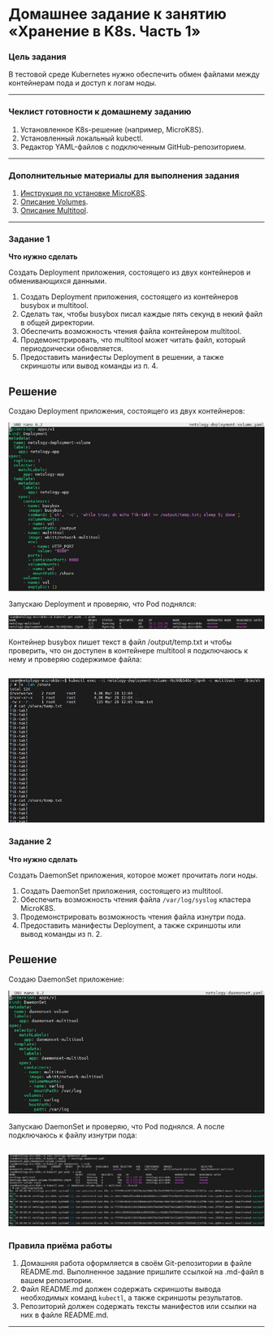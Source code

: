 # Домашнее задание к занятию «Хранение в K8s. Часть 1»

### Цель задания

В тестовой среде Kubernetes нужно обеспечить обмен файлами между контейнерам пода и доступ к логам ноды.

------

### Чеклист готовности к домашнему заданию

1. Установленное K8s-решение (например, MicroK8S).
2. Установленный локальный kubectl.
3. Редактор YAML-файлов с подключенным GitHub-репозиторием.

------

### Дополнительные материалы для выполнения задания

1. [Инструкция по установке MicroK8S](https://microk8s.io/docs/getting-started).
2. [Описание Volumes](https://kubernetes.io/docs/concepts/storage/volumes/).
3. [Описание Multitool](https://github.com/wbitt/Network-MultiTool).

------

### Задание 1 

**Что нужно сделать**

Создать Deployment приложения, состоящего из двух контейнеров и обменивающихся данными.

1. Создать Deployment приложения, состоящего из контейнеров busybox и multitool.
2. Сделать так, чтобы busybox писал каждые пять секунд в некий файл в общей директории.
3. Обеспечить возможность чтения файла контейнером multitool.
4. Продемонстрировать, что multitool может читать файл, который периодоически обновляется.
5. Предоставить манифесты Deployment в решении, а также скриншоты или вывод команды из п. 4.

## Решение

Создаю Deployment приложения, состоящего из двух контейнеров:

![Kubernetes-deployment-conf](https://github.com/Seleznev-Ivan/devops-netology/blob/main/img/12-kuber-2.1-Kubernetes-1-netology-deployment-conf.jpg)

Запускаю Deployment и проверяю, что Pod поднялся:

![Kubernetes-pods-get](https://github.com/Seleznev-Ivan/devops-netology/blob/main/img/12-kuber-2.1-Kubernetes-1-netology-pods-get.jpg)

Контейнер busybox пишет текст в файл /output/temp.txt и чтобы проверить, что он доступен в контейнере multitool я подключаюсь к нему и проверяю содержимое файла:

![Kubernetes-deployment-file](https://github.com/Seleznev-Ivan/devops-netology/blob/main/img/12-kuber-2.1-Kubernetes-1-netology-deployment-file.jpg)
------

### Задание 2

**Что нужно сделать**

Создать DaemonSet приложения, которое может прочитать логи ноды.

1. Создать DaemonSet приложения, состоящего из multitool.
2. Обеспечить возможность чтения файла `/var/log/syslog` кластера MicroK8S.
3. Продемонстрировать возможность чтения файла изнутри пода.
4. Предоставить манифесты Deployment, а также скриншоты или вывод команды из п. 2.

## Решение

Создаю DaemonSet приложение:

![Kubernetes-daemonset](https://github.com/Seleznev-Ivan/devops-netology/blob/main/img/12-kuber-2.1-Kubernetes-2-netology-daemonset.jpg)

Запускаю DaemonSet и проверяю, что Pod поднялся. А после подключаюсь к файлу изнутри пода:

![Kubernetes-daemonset-varlog](https://github.com/Seleznev-Ivan/devops-netology/blob/main/img/12-kuber-2.1-Kubernetes-2-netology-daemonset-varlog.jpg)
------

### Правила приёма работы

1. Домашняя работа оформляется в своём Git-репозитории в файле README.md. Выполненное задание пришлите ссылкой на .md-файл в вашем репозитории.
2. Файл README.md должен содержать скриншоты вывода необходимых команд `kubectl`, а также скриншоты результатов.
3. Репозиторий должен содержать тексты манифестов или ссылки на них в файле README.md.

------
